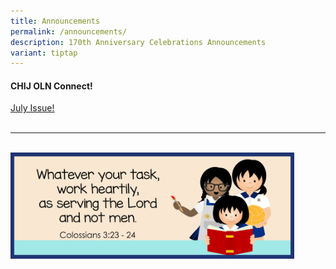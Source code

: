 ```yaml
---
title: Announcements
permalink: /announcements/
description: 170th Anniversary Celebrations Announcements
variant: tiptap
---
```

#### CHIJ OLN Connect! 
<a href="/files/2023Connect/oln_connect_p007.pdf" rel="noopener">July Issue!</a>
<br><br>
<hr><br>
<img src="/images/Banner and Logo/WEBSITE BANNER 202301.jpg" style="width:90%; height:90%;" alt="School Theme 2023" class="center">